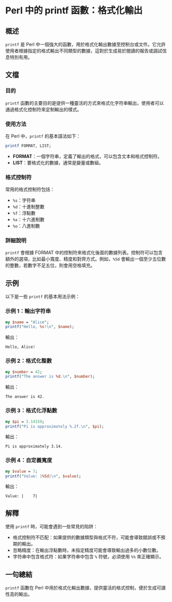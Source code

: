 <!--
Meta Description: # Perl 中的 printf 函數：格式化輸出 ## 概述 `printf` 是 Perl 中一個強大的函數，用於格式化輸出數據至控制台或文件。它允許使用者根據指定的格式輸出不同類型的數據，這對於生成易於閱讀的報告或調試信息特別有用。 ## 文檔 ### 目的 `printf` 函數的主要目的是...
Meta Keywords: printf, perl, value, format, list
-->

# Perl 中的 printf 函數：格式化輸出

## 概述
`printf` 是 Perl 中一個強大的函數，用於格式化輸出數據至控制台或文件。它允許使用者根據指定的格式輸出不同類型的數據，這對於生成易於閱讀的報告或調試信息特別有用。

## 文檔
### 目的
`printf` 函數的主要目的是提供一種靈活的方式來格式化字符串輸出，使用者可以通過格式化控制符來定制輸出的樣式。

### 使用方法
在 Perl 中，`printf` 的基本語法如下：
```perl
printf FORMAT, LIST;
```
- **FORMAT**：一個字符串，定義了輸出的格式，可以包含文本和格式控制符。
- **LIST**：要格式化的數據，通常是變量或數組。

### 格式控制符
常用的格式控制符包括：
- `%s`：字符串
- `%d`：十進制整數
- `%f`：浮點數
- `%x`：十六進制數
- `%o`：八進制數

### 詳細說明
`printf` 會根據 FORMAT 中的控制符來格式化後面的數據列表。控制符可以包含額外的選項，比如最小寬度、精度和對齊方式。例如，`%5d` 會輸出一個至少五位數的整數，若數字不足五位，則會用空格填充。

## 示例
以下是一些 `printf` 的基本用法示例：

### 示例 1：輸出字符串
```perl
my $name = "Alice";
printf("Hello, %s!\n", $name);
```
輸出：
```
Hello, Alice!
```

### 示例 2：格式化整數
```perl
my $number = 42;
printf("The answer is %d.\n", $number);
```
輸出：
```
The answer is 42.
```

### 示例 3：格式化浮點數
```perl
my $pi = 3.14159;
printf("Pi is approximately %.2f.\n", $pi);
```
輸出：
```
Pi is approximately 3.14.
```

### 示例 4：自定義寬度
```perl
my $value = 7;
printf("Value: |%5d|\n", $value);
```
輸出：
```
Value: |    7|
```

## 解釋
使用 `printf` 時，可能會遇到一些常見的陷阱：
- 格式控制符不匹配：如果提供的數據類型與格式不符，可能會導致錯誤或不預期的輸出。
- 忽略精度：在輸出浮點數時，未指定精度可能會導致輸出過多的小數位數。
- 字符串中包含格式符：如果字符串中包含 `%` 符號，必須使用 `%%` 來正確顯示。

## 一句總結
`printf` 函數在 Perl 中用於格式化輸出數據，提供靈活的格式控制，便於生成可讀性高的輸出。